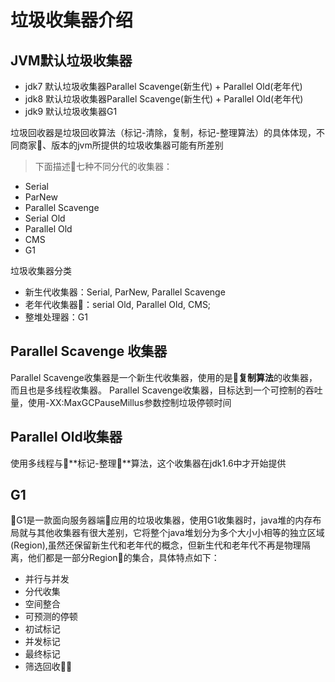 # 垃圾收集器介绍
## JVM默认垃圾收集器
+ jdk7 默认垃圾收集器Parallel Scavenge(新生代) + Parallel Old(老年代)
+ jdk8 默认垃圾收集器Parallel Scavenge(新生代) + Parallel Old(老年代)
+ jdk9 默认垃圾收集器G1

垃圾回收器是垃圾回收算法（标记-清除，复制，标记-整理算法）的具体体现，不同商家、版本的jvm所提供的垃圾收集器可能有所差别
>下面描述七种不同分代的收集器：
- Serial
- ParNew
- Parallel Scavenge
- Serial Old
- Parallel Old
- CMS
- G1

垃圾收集器分类
- 新生代收集器：Serial, ParNew, Parallel Scavenge
- 老年代收集器：serial Old, Parallel Old, CMS;
- 整堆处理器：G1

## Parallel Scavenge 收集器
Parallel Scavenge收集器是一个新生代收集器，使用的是**复制算法**的收集器，而且也是多线程收集器。
Parallel Scavenge收集器，目标达到一个可控制的吞吐量，使用-XX:MaxGCPauseMillus参数控制垃圾停顿时间

## Parallel Old收集器
使用多线程与**标记-整理**算法，这个收集器在jdk1.6中才开始提供

## G1
G1是一款面向服务器端应用的垃圾收集器，使用G1收集器时，java堆的内存布局就与其他收集器有很大差别，它将整个java堆划分为多个大小小相等的独立区域(Region),虽然还保留新生代和老年代的概念，但新生代和老年代不再是物理隔离，他们都是一部分Region的集合，具体特点如下：
- 并行与并发
- 分代收集
- 空间整合
- 可预测的停顿
- 初试标记
- 并发标记
- 最终标记
- 筛选回收